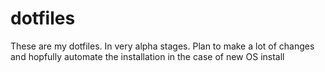 # dotfiles

These are my dotfiles. In very alpha stages. Plan to make a lot of changes and hopfully automate the installation in the case of new OS install